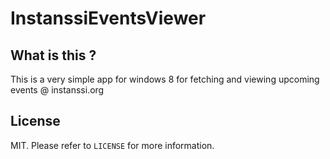 InstanssiEventsViewer
=====================

What is this ?
--------------
This is a very simple app for windows 8 for fetching and viewing upcoming events @ instanssi.org

License
-------
MIT. Please refer to `LICENSE` for more information.
